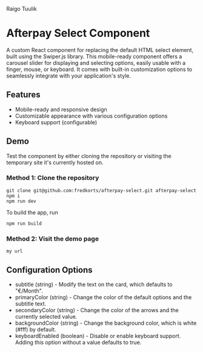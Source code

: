 Raigo Tuulik

# Afterpay Select Component

A custom React component for replacing the default HTML select element, built using the Swiper.js library. This mobile-ready component offers a carousel slider for displaying and selecting options, easily usable with a finger, mouse, or keyboard. It comes with built-in customization options to seamlessly integrate with your application's style.

## Features

- Mobile-ready and responsive design
- Customizable appearance with various configuration options
- Keyboard support (configurable)

## Demo

Test the component by either cloning the repository or visiting the temporary site it's currently hosted on.

### Method 1: Clone the repository

```
git clone git@github.com:fredkorts/afterpay-select.git afterpay-select
npm i
npm run dev
```

To build the app, run

```
npm run build
```

### Method 2: Visit the demo page

```
my url
```

## Configuration Options

- subtitle (string) - Modify the text on the card, which defaults to "€/Month".
- primaryColor (string) - Change the color of the default options and the subtitle text.
- secondaryColor (string) - Change the color of the arrows and the currently selected value.
- backgroundColor (string) - Change the background color, which is white (#fff) by default.
- keyboardEnabled (boolean) - Disable or enable keyboard support. Adding this option without a value defaults to true.
